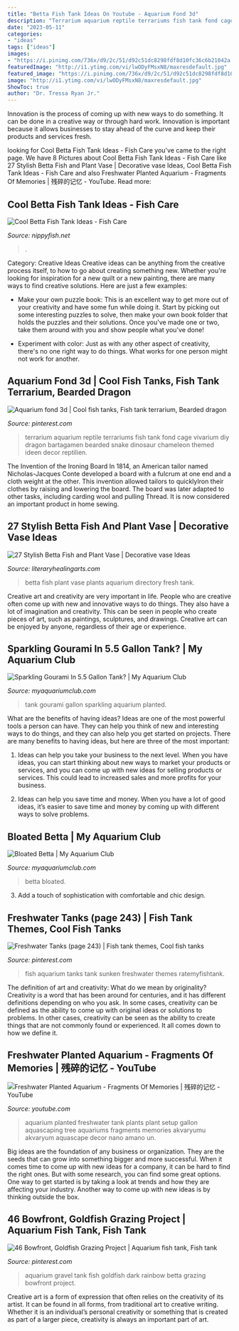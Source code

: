 ```yaml
---
title: "Betta Fish Tank Ideas On Youtube - Aquarium Fond 3d"
description: "Terrarium aquarium reptile terrariums fish tank fond cage vivarium diy dragon bartagamen bearded snake dinosaur chameleon themed ideen decor reptilien"
date: "2023-05-11"
categories:
- "ideas"
tags: ["ideas"]
images:
- "https://i.pinimg.com/736x/d9/2c/51/d92c51dc8298fdf8d10fc36c6b21042a.jpg"
featuredImage: "http://i1.ytimg.com/vi/lwODyFMsxN8/maxresdefault.jpg"
featured_image: "https://i.pinimg.com/736x/d9/2c/51/d92c51dc8298fdf8d10fc36c6b21042a.jpg"
image: "http://i1.ytimg.com/vi/lwODyFMsxN8/maxresdefault.jpg"
ShowToc: true
author: "Dr. Tressa Ryan Jr."
---
```



Innovation is the process of coming up with new ways to do something. It can be done in a creative way or through hard work. Innovation is important because it allows businesses to stay ahead of the curve and keep their products and services fresh.

	

		
looking for Cool Betta Fish Tank Ideas - Fish Care you've came to the right page. We have 8 Pictures about Cool Betta Fish Tank Ideas - Fish Care like 27 Stylish Betta Fish and Plant Vase | Decorative vase Ideas, Cool Betta Fish Tank Ideas - Fish Care and also Freshwater Planted Aquarium - Fragments Of Memories | 残碎的记忆 - YouTube. Read more:
		
    
## Cool Betta Fish Tank Ideas - Fish Care

<img loading=lazy src="https://nippyfish.net/wp-content/uploads/2021/05/fts.jpg" onerror="this.onerror=null;this.src='https://tse4.mm.bing.net/th?id=OIP.G2cmlzKVtztfXUySXLeuUAHaGI&amp;pid=15.1';" alt="Cool Betta Fish Tank Ideas - Fish Care">

_Source: nippyfish.net_

>. 

	

Category: Creative Ideas
Creative ideas can be anything from the creative process itself, to how to go about creating something new. Whether you're looking for inspiration for a new quilt or a new painting, there are many ways to find creative solutions. Here are just a few examples: 
- Make your own puzzle book: This is an excellent way to get more out of your creativity and have some fun while doing it. Start by picking out some interesting puzzles to solve, then make your own book folder that holds the puzzles and their solutions. Once you've made one or two, take them around with you and show people what you've done! 

- Experiment with color: Just as with any other aspect of creativity, there's no one right way to do things. What works for one person might not work for another.

    
## Aquarium Fond 3d | Cool Fish Tanks, Fish Tank Terrarium, Bearded Dragon

<img loading=lazy src="https://i.pinimg.com/736x/d9/2c/51/d92c51dc8298fdf8d10fc36c6b21042a.jpg" onerror="this.onerror=null;this.src='https://tse3.mm.bing.net/th?id=OIP.x4CjV1DUaAcapf332ecDDgHaJ3&amp;pid=15.1';" alt="Aquarium fond 3d | Cool fish tanks, Fish tank terrarium, Bearded dragon">

_Source: pinterest.com_

>terrarium aquarium reptile terrariums fish tank fond cage vivarium diy dragon bartagamen bearded snake dinosaur chameleon themed ideen decor reptilien. 

	

The Invention of the Ironing Board
In 1814, an American tailor named Nicholas-Jacques Conte developed a board with a fulcrum at one end and a cloth weight at the other. This invention allowed tailors to quicklyIron their clothes by raising and lowering the board. The board was later adapted to other tasks, including carding wool and pulling Thread. It is now considered an important product in home sewing.

    
## 27 Stylish Betta Fish And Plant Vase | Decorative Vase Ideas

<img loading=lazy src="https://www.literaryhealingarts.com/wp-content/uploads/betta-fish-and-plant-vase-of-fresh-best-plants-for-betta-plant-directory-within-i-want-one-of-these-the-goldfish-garden-aquaponic-aquarium.jpg" onerror="this.onerror=null;this.src='https://tse4.mm.bing.net/th?id=OIP.MMUXHQ7mfKxRYUmqvWHIYwHaLH&amp;pid=15.1';" alt="27 Stylish Betta Fish and Plant Vase | Decorative vase Ideas">

_Source: literaryhealingarts.com_

>betta fish plant vase plants aquarium directory fresh tank. 

	

Creative art and creativity are very important in life. People who are creative often come up with new and innovative ways to do things. They also have a lot of imagination and creativity. This can be seen in people who create pieces of art, such as paintings, sculptures, and drawings. Creative art can be enjoyed by anyone, regardless of their age or experience.

    
## Sparkling Gourami In 5.5 Gallon Tank? | My Aquarium Club

<img loading=lazy src="https://dlgdxii3fgupk.cloudfront.net/myaquariumclub.com/images/fbfiles/images/IMG_0564__1__v_1473964211.JPG" onerror="this.onerror=null;this.src='https://tse3.mm.bing.net/th?id=OIP.HrEBRa6nJ8AcM3suLc2wvwHaFj&amp;pid=15.1';" alt="Sparkling Gourami In 5.5 Gallon Tank? | My Aquarium Club">

_Source: myaquariumclub.com_

>tank gourami gallon sparkling aquarium planted. 

	

What are the benefits of having ideas?
Ideas are one of the most powerful tools a person can have. They can help you think of new and interesting ways to do things, and they can also help you get started on projects. There are many benefits to having ideas, but here are three of the most important: 
1. Ideas can help you take your business to the next level. When you have ideas, you can start thinking about new ways to market your products or services, and you can come up with new ideas for selling products or services. This could lead to increased sales and more profits for your business. 

2. Ideas can help you save time and money. When you have a lot of good ideas, it’s easier to save time and money by coming up with different ways to solve problems.

    
## Bloated Betta | My Aquarium Club

<img loading=lazy src="https://dlgdxii3fgupk.cloudfront.net/myaquariumclub.com/images/fbfiles/images/20160820_154658_v_1471707018.jpg" onerror="this.onerror=null;this.src='https://tse2.mm.bing.net/th?id=OIP.wkAWIgiJIxJFvt5t77XOVgHaJ4&amp;pid=15.1';" alt="Bloated Betta | My Aquarium Club">

_Source: myaquariumclub.com_

>betta bloated. 

	

3. Add a touch of sophistication with comfortable and chic design.

    
## Freshwater Tanks (page 243) | Fish Tank Themes, Cool Fish Tanks

<img loading=lazy src="https://i.pinimg.com/736x/1e/4c/6f/1e4c6fc57478249c3c71a54363f185be--aquarium-ideas-fish-tanks.jpg" onerror="this.onerror=null;this.src='https://tse3.mm.bing.net/th?id=OIP.EvMbY8DnIoaTR_azEg5nRwAAAA&amp;pid=15.1';" alt="Freshwater Tanks (page 243) | Fish tank themes, Cool fish tanks">

_Source: pinterest.com_

>fish aquarium tanks tank sunken freshwater themes ratemyfishtank. 

	

The definition of art and creativity: What do we mean by originality?
Creativity is a word that has been around for centuries, and it has different definitions depending on who you ask. In some cases, creativity can be defined as the ability to come up with original ideas or solutions to problems. In other cases, creativity can be seen as the ability to create things that are not commonly found or experienced. It all comes down to how we define it.

    
## Freshwater Planted Aquarium - Fragments Of Memories | 残碎的记忆 - YouTube

<img loading=lazy src="http://i1.ytimg.com/vi/lwODyFMsxN8/maxresdefault.jpg" onerror="this.onerror=null;this.src='https://tse2.mm.bing.net/th?id=OIP.-ND6Q85OqHt5Uo_h62Y3xwHaEK&amp;pid=15.1';" alt="Freshwater Planted Aquarium - Fragments Of Memories | 残碎的记忆 - YouTube">

_Source: youtube.com_

>aquarium planted freshwater tank plants plant setup gallon aquascaping tree aquariums fragments memories akvaryumu akvaryum aquascape decor nano amano un. 

	

Big ideas are the foundation of any business or organization. They are the seeds that can grow into something bigger and more successful. When it comes time to come up with new ideas for a company, it can be hard to find the right ones. But with some research, you can find some great options. One way to get started is by taking a look at trends and how they are affecting your industry. Another way to come up with new ideas is by thinking outside the box.

    
## 46 Bowfront, Goldfish Grazing Project | Aquarium Fish Tank, Fish Tank

<img loading=lazy src="https://i.pinimg.com/736x/57/91/0b/57910bd970d0f628b9f066c3a1498150--aquarium-set-aquarium-ideas.jpg" onerror="this.onerror=null;this.src='https://tse3.mm.bing.net/th?id=OIP.ZoiqIlsFSMs4zCIjDn8QIAHaEz&amp;pid=15.1';" alt="46 Bowfront, Goldfish Grazing Project | Aquarium fish tank, Fish tank">

_Source: pinterest.com_

>aquarium gravel tank fish goldfish dark rainbow betta grazing bowfront project. 

	

Creative art is a form of expression that often relies on the creativity of its artist. It can be found in all forms, from traditional art to creative writing. Whether it is an individual’s personal creativity or something that is created as part of a larger piece, creativity is always an important part of art.

